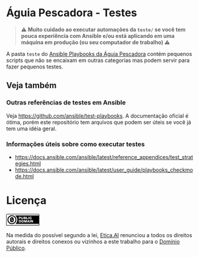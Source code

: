 # Águia Pescadora - Testes
> **:warning: Muito cuidado ao executar automações da `teste/` se você tem
pouca experiência com Ansible e/ou está aplicando em uma máquina em produção
(ou seu computador de trabalho) :warning:**

A pasta `teste` do [Ansible Playbooks da Águia Pescadora](https://github.com/EticaAI/aguia-pescadora-ansible-playbooks)
contém pequenos scripts que não se encaixam em outras categorias mas podem
servir para fazer pequenos testes.

## Veja também

### Outras referências de testes em Ansible

Veja <https://github.com/ansible/test-playbooks>. A documentação oficial é
ótima, porém este repositório tem arquivos que podem ser úteis se você já tem
uma idéia geral.

### Informações úteis sobre como executar testes

- <https://docs.ansible.com/ansible/latest/reference_appendices/test_strategies.html>
- <https://docs.ansible.com/ansible/latest/user_guide/playbooks_checkmode.html>

# Licença

[![Domínio Público](../img/public-domain.png)](UNLICENSE)

Na medida do possível segundo a lei, [Etica.AI](https://etica.ai)
renunciou a todos os direitos autorais e direitos conexos ou vizinhos a este
trabalho para o [Domínio Público](UNLICENSE).
